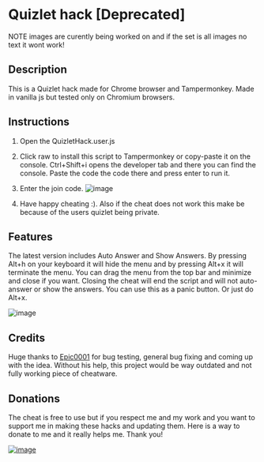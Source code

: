 
# Quizlet hack [Deprecated]
NOTE images are curently being worked on and if the set is all images no text it wont work!

## Description
This is a Quizlet hack made for Chrome browser and Tampermonkey. Made in vanilla js but tested only on Chromium browsers.

## Instructions
 1. Open the QuizletHack.user.js
 2. Click raw to install this script to Tampermonkey or copy-paste it on the console. Ctrl+Shift+i opens the developer tab and there you can find the console. Paste the code the code there and press enter to run it.
 3. Enter the join code. 
![image](https://github.com/jokeri2222/Quizlet-Hack/assets/110989057/b85c647f-c82c-4440-a8a4-cd55dc789ba1)

 5. Have happy cheating :). Also if the cheat does not work this make be because of the users quizlet being private.

## Features
The latest version includes Auto Answer and Show Answers. By pressing Alt+h on your keyboard it will hide the menu and by pressing Alt+x it will terminate the menu. You can drag the menu from the top bar and minimize and close if you want. Closing the cheat will end the script and will not auto-answer or show the answers. You can use this as a panic button. Or just do Alt+x.

![image](https://github.com/jokeri2222/Quizlet-Hack/assets/110989057/d16961be-a770-4d0a-9ebe-2b7da695b486)


## Credits
Huge thanks to [Epic0001](https://github.com/Epic0001) for bug testing, general bug fixing and coming up with the idea. Without his help, this project would be way outdated and not fully working piece of cheatware.

## Donations
The cheat is free to use but if you respect me and my work and you want to support me in making these hacks and updating them. Here is a way to donate to me and it really helps me. Thank you!


[![image](https://github.com/jokeri2222/Quizlet-Hack/assets/110989057/3007ea70-066e-4dc3-abfb-c3fadbeb24ce)](https://www.paypal.com/donate/?hosted_button_id=DUXNZVDCDAQ8S)
